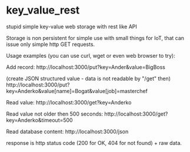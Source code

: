 # key_value_rest
stupid simple key-value web storage with rest like API

Storage is non persistent for simple use with small things for IoT, that can issue only simple http GET requests.

Usage examples (you can use curl, wget or even web browser to try):

Add record:
http://localhost:3000/put?key=Ander&value=BigBoss

(create JSON structured value - data is not readable by "/get" then)
http://localhost:3000/put?key=Anderko&value[name]=Bogat&value[job]=masterchef

Read value:
http://localhost:3000/get?key=Anderko

Read value not older then 500 seconds:
http://localhost:3000/get?key=Anderko&timeout=500

Read database content:
http://localhost:3000/json

response is http status code (200 for OK, 404 for not found) + raw data.



